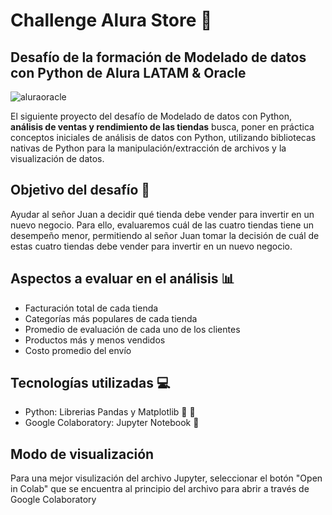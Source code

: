 # Challenge Alura Store :convenience_store:
## Desafío de la formación de Modelado de datos con Python de Alura LATAM & Oracle
![aluraoracle](https://github.com/user-attachments/assets/7c4b4d42-5160-4309-94c5-56d8a8d4be5c)

El siguiente proyecto del desafío de Modelado de datos con Python, **análisis de ventas y rendimiento de las tiendas** busca, poner en práctica conceptos iniciales de análisis de datos con Python, utilizando bibliotecas nativas de Python para la manipulación/extracción de archivos y la visualización de datos.

## Objetivo del desafío :dart:

Ayudar al señor Juan a decidir qué tienda debe vender para invertir en un nuevo negocio. Para ello, evaluaremos cuál de las cuatro tiendas tiene un desempeño menor, permitiendo al señor Juan tomar la decisión de cuál de estas cuatro tiendas debe vender para invertir en un nuevo negocio.

## Aspectos a evaluar en el análisis :bar_chart:

- Facturación total de cada tienda
- Categorías más populares de cada tienda
- Promedio de evaluación de cada uno de los clientes
- Productos más y menos vendidos
- Costo promedio del envío

## Tecnologías utilizadas :computer:

- Python: Librerias Pandas y Matplotlib :snake: :panda_face:
- Google Colaboratory: Jupyter Notebook :notebook:

## Modo de visualización
Para una mejor visulización del archivo Jupyter, seleccionar el botón "Open in Colab" que se encuentra al principio del archivo para abrir a través de Google Colaboratory
